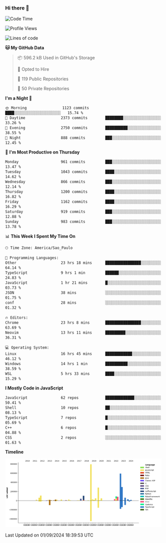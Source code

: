 ### Hi there 👋

<!--START_SECTION:waka-->
![Code Time](http://img.shields.io/badge/Code%20Time-6%2C356%20hrs%2054%20mins-blue)

![Profile Views](http://img.shields.io/badge/Profile%20Views-0-blue)

![Lines of code](https://img.shields.io/badge/From%20Hello%20World%20I%27ve%20Written-2.9%20million%20lines%20of%20code-blue)

**🐱 My GitHub Data** 

> 📦 596.2 kB Used in GitHub's Storage 
 > 
> 💼 Opted to Hire
 > 
> 📜 119 Public Repositories 
 > 
> 🔑 50 Private Repositories 
 > 
**I'm a Night 🦉** 

```text
🌞 Morning                1123 commits        ████░░░░░░░░░░░░░░░░░░░░░   15.74 % 
🌆 Daytime                2373 commits        ████████░░░░░░░░░░░░░░░░░   33.26 % 
🌃 Evening                2750 commits        ██████████░░░░░░░░░░░░░░░   38.55 % 
🌙 Night                  888 commits         ███░░░░░░░░░░░░░░░░░░░░░░   12.45 % 
```
📅 **I'm Most Productive on Thursday** 

```text
Monday                   961 commits         ███░░░░░░░░░░░░░░░░░░░░░░   13.47 % 
Tuesday                  1043 commits        ████░░░░░░░░░░░░░░░░░░░░░   14.62 % 
Wednesday                866 commits         ███░░░░░░░░░░░░░░░░░░░░░░   12.14 % 
Thursday                 1200 commits        ████░░░░░░░░░░░░░░░░░░░░░   16.82 % 
Friday                   1162 commits        ████░░░░░░░░░░░░░░░░░░░░░   16.29 % 
Saturday                 919 commits         ███░░░░░░░░░░░░░░░░░░░░░░   12.88 % 
Sunday                   983 commits         ███░░░░░░░░░░░░░░░░░░░░░░   13.78 % 
```


📊 **This Week I Spent My Time On** 

```text
🕑︎ Time Zone: America/Sao_Paulo

💬 Programming Languages: 
Other                    23 hrs 18 mins      ████████████████░░░░░░░░░   64.14 % 
TypeScript               9 hrs 1 min         ██████░░░░░░░░░░░░░░░░░░░   24.83 % 
JavaScript               1 hr 21 mins        █░░░░░░░░░░░░░░░░░░░░░░░░   03.73 % 
JSON                     38 mins             ░░░░░░░░░░░░░░░░░░░░░░░░░   01.75 % 
conf                     28 mins             ░░░░░░░░░░░░░░░░░░░░░░░░░   01.32 % 

🔥 Editors: 
Chrome                   23 hrs 8 mins       ████████████████░░░░░░░░░   63.69 % 
Neovim                   13 hrs 11 mins      █████████░░░░░░░░░░░░░░░░   36.31 % 

💻 Operating System: 
Linux                    16 hrs 45 mins      ████████████░░░░░░░░░░░░░   46.12 % 
Windows                  14 hrs 1 min        ██████████░░░░░░░░░░░░░░░   38.59 % 
WSL                      5 hrs 33 mins       ████░░░░░░░░░░░░░░░░░░░░░   15.29 % 
```

**I Mostly Code in JavaScript** 

```text
JavaScript               62 repos            █████████████░░░░░░░░░░░░   50.41 % 
Shell                    10 repos            ██░░░░░░░░░░░░░░░░░░░░░░░   08.13 % 
TypeScript               7 repos             █░░░░░░░░░░░░░░░░░░░░░░░░   05.69 % 
C++                      6 repos             █░░░░░░░░░░░░░░░░░░░░░░░░   04.88 % 
CSS                      2 repos             ░░░░░░░░░░░░░░░░░░░░░░░░░   01.63 % 
```



**Timeline**

![Lines of Code chart](https://raw.githubusercontent.com/jampow/jampow/master/assets/bar_graph.png)


 Last Updated on 01/09/2024 18:39:53 UTC
<!--END_SECTION:waka-->
